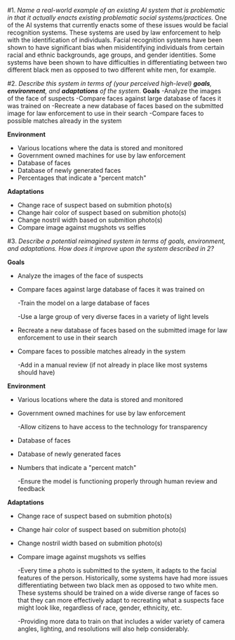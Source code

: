 #1. _Name a real-world example of an existing AI system that is problematic in that it actually enacts existing problematic social systems/practices._
One of the AI systems that currently enacts some of these issues would be facial recognition systems. These systems are used by law enforcement to help with the identification of individuals. Facial recognition systems have been shown to have significant bias when misidentifying individuals from certain racial and ethnic backgrounds, age groups, and gender identities. Some systems have been shown to have difficulties in differentiating between two different black men as opposed to two different white men, for example.

#2. _Describe this system in terms of (your perceived high-level) **goals**, **environment**, and **adaptations** of the system._
**Goals**
	-Analyze the images of the face of suspects
 	-Compare faces against large database of faces it was trained on
	-Recreate a new database of faces based on the submitted image for law enforcement to use in their search
	-Compare faces to possible matches already in the system

**Environment**
* Various locations where the data is stored and monitored
* Government owned machines for use by law enforcement
* Database of faces
* Database of newly generated faces
* Percentages that indicate a "percent match"

**Adaptations**
* Change race of suspect based on submition photo(s)
* Change hair color of suspect based on submition photo(s)
* Change nostril width based on submition photo(s)
* Compare image against mugshots vs selfies

#3. _Describe a potential reimagined system in terms of goals, environment, and adaptations. How does it improve upon the system described in 2?_

**Goals**
* Analyze the images of the face of suspects
* Compare faces against large database of faces it was trained on

	-Train the model on a large database of faces
 
	-Use a large group of very diverse faces in a variety of light levels
 
* Recreate a new database of faces based on the submitted image for law enforcement to use in their search
* Compare faces to possible matches already in the system

	-Add in a manual review (if not already in place like most systems should have)

**Environment**
* Various locations where the data is stored and monitored
* Government owned machines for use by law enforcement

	-Allow citizens to have access to the technology for transparency
 
* Database of faces
* Database of newly generated faces
* Numbers that indicate a "percent match"

	-Ensure the model is functioning properly through human review and feedback

**Adaptations**
* Change race of suspect based on submition photo(s)
* Change hair color of suspect based on submition photo(s)
* Change nostril width based on submition photo(s)
* Compare image against mugshots vs selfies

	-Every time a photo is submitted to the system, it adapts to the facial features of the person. Historically, some systems have had more issues differentiating between two black men as opposed to two white men. These systems should be trained on a wide diverse range of faces so that they can more effectively adapt to recreating what a suspects face might look like, regardless of race, gender, ethnicity, etc. 
 
	-Providing more data to train on that includes a wider variety of camera angles, lighting, and resolutions will also help considerably.
